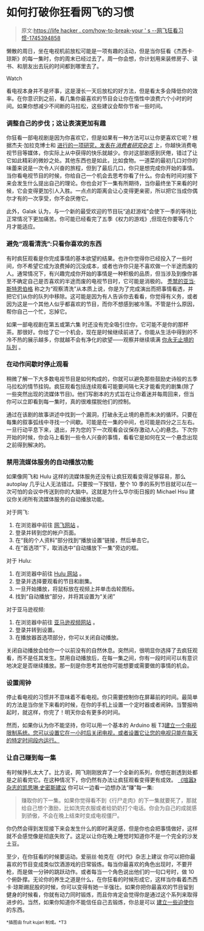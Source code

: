 # 如何打破你狂看网飞的习惯

> 原文:[https://life hacker . com/how-to-break-your ' s --网飞狂看习惯-1745394858](https://lifehacker.com/how-to-break-your-netflix-binge-watching-habit-1745394858)

懒散的周日，坐在电视机前放松可能是一项有趣的活动，但是当你狂看《杰西卡·琼斯》的每一集时，你的周末已经过去了。周一你会想，你计划用来装修房子、读书、和朋友出去玩的时间都到哪里去了。

Watch

看电视本身并不是坏事，这是漫长一天后放松的好方法，但是看太多会降低你的效率。在你意识到之前，看几集你最喜欢的节目会让你在惰性中浪费六个小时的时间。如果你想减少不间断的马拉松，这些建议会帮你节省一些时间。

### 调整自己的步伐；这让表演更加有趣

你狂看一部电视剧是因为你喜欢它，但是如果有一种方法可以让你更喜欢它呢？根据杰夫·加拉克博士和 [进行的一项研究，发表在*消费者研究杂志*](http://www.jstor.org/stable/10.1086/666597?seq=1#page_scan_tab_contents) 上，你越快消费电视节目等媒体，你实际上从中获得的快乐就越少。你对这部剧感到厌倦，错过了让它如此精彩的微妙之处。其他东西也是如此，比如食物。一道菜的最初几口对你的味蕾来说是一次令人兴奋的旅程，但到了最后几口，你只是想完成你开始的事情。当你看电视节目的时候，你给自己一个机会去思考你看了什么。你会有时间对接下来会发生什么提出自己的理论。你也会对下一集有所期待，当你最终坐下来看的时候，它会变得更加引人入胜。一点点的距离会让心变得更亲密，所以把它当成你偶尔才有的一次享受，你不会厌倦它。

此外，Galak 认为，与一个新的最受欢迎的节目玩“追赶游戏”会使下一季的等待比正常情况下更加痛苦。你可能已经看完了五季《权力的游戏》,但现在你要等几个月才能适应。

### 避免“观看清洗”:只看你喜欢的东西

有时疯狂观看是你完成事情的基本欲望的结果。也许你觉得你已经投入了一些时间，你不希望它成为浪费掉的沉没成本，或者也许你只是不喜欢做一个半途而废的人。通常情况下，有兴趣完成你开始的事情是一种积极的品质，但当涉及到像你甚至不确定自己是否喜欢的半途而废的电视节目时，它可能是消极的。 [秃鹫的亚当·斯特恩伯格](http://www.vulture.com/2015/04/when-binge-watching-turns-to-purge-watching.html) 称之为“观察清洗”从本质上说，你是为了完成演出而把事情看透，并把它们从你的队列中移除。这可能是因为有人告诉你去看看，你觉得有义务，或者因为这是一个其他人似乎都喜欢的节目，而你不想感到被冷落。不管是什么原因，帮你自己一个忙，忘掉它。

如果一部电视剧在第五或第六集 时还没有完全吸引住你，它可能不是你的那杯茶。那很好。你给了它一个机会，现在是时候继续前进了。你能从生活中得到的不冷不热的展示越多，你就越不会有净化的欲望——观察并继续填满 [你永无止境的队列](https://lifehacker.com/how-to-finally-get-through-your-seemingly-endless-netfl-1681885261) 。

### 在动作间歇时停止观看

稍微了解一下大多数电视节目是如何构成的，你就可以避免那些鼓励史诗般的五季马拉松的情节挂钩。疯狂观看包括连续观看可能要间隔七天才能看完的剧集(除了一些突然出现的流媒体节目)。他们写剧本的方式旨在让你着迷并每周回来，但当你可以立即看到每一集时，真的很难摆脱他们的控制。

通过在该剧的故事讲述中找到一个漏洞，打破永无止境的悬而未决的循环。只要在每集的叙事弧线中寻找一个间歇。可能是在一集的中间，也可能是四分之三左右。一旦行动平息下来，退出，并为您的下一次观看会议保存激动人心的悬念。下次你开始的时候，你会马上看到一些令人兴奋的事情，看看它是如何在又一个悬念出现之前得到解决的。

### **禁用流媒体服务的自动播放功能**

如果像网飞和 Hulu 这样的流媒体服务还没有让疯狂观看变得足够容易，那么 autoplay 几乎让人无法错过。只要按一下按钮，整个 10 季的系列节目就可以在一次可怕的会议中传送到你的大脑中。这就是为什么华尔街日报的 Michael Hsu 建议你关闭所有流媒体服务的自动播放功能。

对于网飞:

1.  在浏览器中前往 [网飞网站](https://www.netflix.com/) 。
2.  登录并转到您的帐户页面。
3.  在“我的个人资料”部分找到“播放设置”链接，然后单击它。
4.  在“首选项”下，取消选中“自动播放下一集”旁边的框。

对于 Hulu:

1.  在浏览器中前往 [Hulu 网站](http://www.hulu.com/) 。
2.  登录并选择要观看的节目和剧集。
3.  一旦开始播放，将鼠标放在视频上并单击齿轮图标。
4.  找到“自动播放”部分，并将其设置为“关闭”

对于亚马逊视频:

1.  在浏览器中前往 [亚马逊视频网站](http://www.amazon.com/Instant-Video/b?asc_campaign=InlineText&asc_refurl=https://lifehacker.com/how-to-break-your-netflix-binge-watching-habit-1745394858&asc_source=&node=2858778011&tag=kinjalifehackerlink-20) 。
2.  登录并转到设置。
3.  在播放器首选项部分，你可以关闭自动播放。

关闭自动播放会给你一个以前没有的自然休息。突然间，很明显你选择了去疯狂观看，而不是任其发生。禁用自动播放后，在每一集之间，你有一段时间可以有意识地决定是否继续播放。那一刻是你思考其他你可能想要或需要做的事情的机会。

### **设置闹钟**

停止看电视的习惯并不意味着不看电视。你只需要控制你在屏幕前的时间。最简单的方法是当你坐下来看的时候，在你的手机上设置一个定时器或者闹钟。当警报响起时，就这样，你完了！明天你会有更多的时间。

然而，如果你认为你不能坚持，你可以用一个基本的 Arduino 板 T3[建立一个电视限制系统。您可以设置它在一小时后关闭电视，或者设置它让您的电视只能在每天的特定时间段内运行。](https://lifehacker.com/diy-tv-limiter-ensures-you-arent-binge-watching-for-too-1731344793)

### **让自己赚到每一集**

有时候挣扎太大了。比方说，网飞刚刚放弃了一个全新的系列，你想在剧透到处都是之前看完它。在这种情况下，你仍然有办法让疯狂观看变得更有成效。 [《喧嚣》杂志的凯思琳·史密斯建议](http://www.bustle.com/articles/52342-why-binge-watching-tv-is-so-addictive-and-what-you-can-do-to-spend-slightly-less-time) 你可以一边看一边想办法“赚”每一集:

> 赚取你的下一集。如果你觉得看不到《行尸走肉》的下一集就要死了，那就给自己想个激励，比如洗完衣服或者给奶奶打个电话。你会为自己的成就感到骄傲，不会在晚上结束时变成电视僵尸。

你仍然会得到发现接下来会发生什么的即时满足感，但是你也会把事情做好，这样就不会感觉像是彻底失败了。这足以让你在晚上睡觉时知道你不是一个完全的沙发土豆。

至少，在你狂看的时候要运动。爱丽丝·帕克在《时代》杂志上建议 你可以把你最喜欢的节目变成类似饮酒游戏的日常锻炼。每当你最喜欢的角色出现时，不要开枪，而是做一分钟的跳跃动作。或者每当一个角色说出他们的一句口号时，做 10 个俯卧撑。无论你的养生之道是什么，在你狂看的时候形成它，这样当你看着杰西卡·琼斯踢屁股的时候，你可以变得有她一半强壮。如果你把你最喜欢的节目留到健身的时候看，你就有动力同时锻炼，而且你肯定会觉得你是通过这个系列来取得进步的。当然，如果你知道你不能信任自己去锻炼，你总是可以 [建立一些迫使你](https://lifehacker.com/build-an-exercise-bike-that-wont-let-you-watch-tv-unles-1702378542) 的东西。

<small>*插图由 fruit kujari 制成。*T3</small>